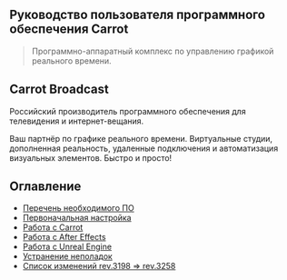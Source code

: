 ﻿## Руководство пользователя программного обеспечения Carrot

> Программно-аппаратный комплекс по управлению графикой реального времени.

## Carrot Broadcast

Российский производитель программного обеспечения для телевидения и интернет-вещания.

Ваш партнёр по графике реального времени. Виртуальные студии, дополненная реальность, удаленные подключения и автоматизация визуальных элементов. Быстро и просто!

## Оглавление

- [Перечень необходимого ПО](thirdparty.md)
- [Первоначальная настройка](settings.md)
- [Работа с Carrot](workflow.md)
- [Работа с After Effects](ae_templates.md)
- [Работа с Unreal Engine](ue_templates.md)
- [Устранение неполадок](troubleshooting.md)
- [Список изменений rev.3198 => rev.3258](updates.md)